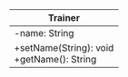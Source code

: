 
| Trainer                                      |
| -------------------------------------------- |
| -name: String                                |
| +setName(String): void<br>+getName(): String |

